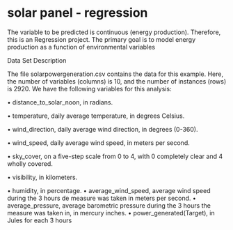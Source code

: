 # solar panel - regression
 The variable to be predicted is continuous (energy production). Therefore, this is an Regression project. The primary goal is to model energy production as a function of environmental variables

Data Set Description

The file solarpowergeneration.csv contains the data for this example. Here, the number of variables (columns) is 10, and the number of instances (rows) is 2920. We have the following variables for this analysis:

•	distance_to_solar_noon, in radians.

•	temperature, daily average temperature, in degrees Celsius.

•	wind_direction, daily average wind direction, in degrees (0-360).

•	wind_speed, daily average wind speed, in meters per second.

•	sky_cover, on a five-step scale from 0 to 4, with 0 completely clear and 4 wholly covered.

•	visibility, in kilometers.

•	humidity, in percentage.
•	average_wind_speed, average wind speed during the 3 hours de measure was taken in meters per second.
•	average_pressure, average barometric pressure during the 3 hours the measure was taken in, in mercury inches.
•	power_generated(Target), in Jules for each 3 hours
